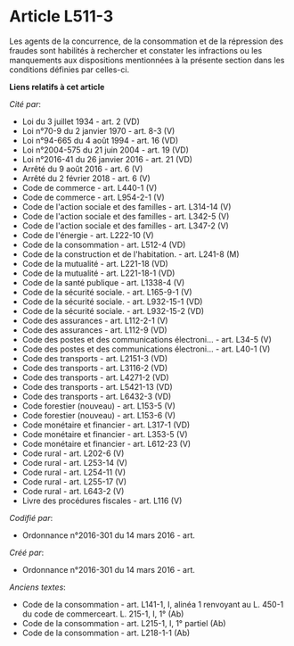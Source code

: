 # Article L511-3

Les agents de la concurrence, de la consommation et de la répression des fraudes sont habilités à rechercher et constater les
infractions ou les manquements aux dispositions mentionnées à la présente section dans les conditions définies par celles-ci.

**Liens relatifs à cet article**

_Cité par_:

  - Loi du 3 juillet 1934 - art. 2 (VD)
  - Loi n°70-9 du 2 janvier 1970 - art. 8-3 (V)
  - Loi n°94-665 du 4 août 1994 - art. 16 (VD)
  - Loi n°2004-575 du 21 juin 2004 - art. 19 (VD)
  - Loi n°2016-41 du 26 janvier 2016 - art. 21 (VD)
  - Arrêté du 9 août 2016 - art. 6 (V)
  - Arrêté du 2 février 2018 - art. 6 (V)
  - Code de commerce - art. L440-1 (V)
  - Code de commerce - art. L954-2-1 (V)
  - Code de l'action sociale et des familles - art. L314-14 (V)
  - Code de l'action sociale et des familles - art. L342-5 (V)
  - Code de l'action sociale et des familles - art. L347-2 (V)
  - Code de l'énergie - art. L222-10 (V)
  - Code de la consommation - art. L512-4 (VD)
  - Code de la construction et de l'habitation. - art. L241-8 (M)
  - Code de la mutualité - art. L221-18 (VD)
  - Code de la mutualité - art. L221-18-1 (VD)
  - Code de la santé publique - art. L1338-4 (V)
  - Code de la sécurité sociale. - art. L165-9-1 (V)
  - Code de la sécurité sociale. - art. L932-15-1 (VD)
  - Code de la sécurité sociale. - art. L932-15-2 (VD)
  - Code des assurances - art. L112-2-1 (V)
  - Code des assurances - art. L112-9 (VD)
  - Code des postes et des communications électroni... - art. L34-5 (V)
  - Code des postes et des communications électroni... - art. L40-1 (V)
  - Code des transports - art. L2151-3 (VD)
  - Code des transports - art. L3116-2 (VD)
  - Code des transports - art. L4271-2 (VD)
  - Code des transports - art. L5421-13 (VD)
  - Code des transports - art. L6432-3 (VD)
  - Code forestier (nouveau) - art. L153-5 (V)
  - Code forestier (nouveau) - art. L153-6 (V)
  - Code monétaire et financier - art. L317-1 (VD)
  - Code monétaire et financier - art. L353-5 (V)
  - Code monétaire et financier - art. L612-23 (V)
  - Code rural - art. L202-6 (V)
  - Code rural - art. L253-14 (V)
  - Code rural - art. L254-11 (V)
  - Code rural - art. L255-17 (V)
  - Code rural - art. L643-2 (V)
  - Livre des procédures fiscales - art. L116 (V)

_Codifié par_:

  - Ordonnance n°2016-301 du 14 mars 2016 - art.

_Créé par_:

  - Ordonnance n°2016-301 du 14 mars 2016 - art.

_Anciens textes_:

  - Code de la consommation - art. L141-1, I, alinéa 1 renvoyant au L. 450-1 du code de commerceart. L. 215-1, I, 1° (Ab)
  - Code de la consommation - art. L215-1, I, 1° partiel (Ab)
  - Code de la consommation - art. L218-1-1 (Ab)
